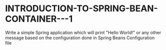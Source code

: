 # INTRODUCTION-TO-SPRING-BEAN-CONTAINER---1
Write a simple Spring application which will print "Hello World!" or any other message based on the configuration done in Spring Beans Configuration file
